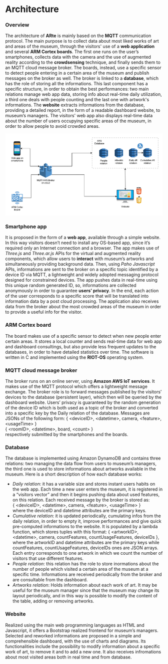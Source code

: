 # Architecture

### Overview
The architecture of **ARte** is mainly based on the **MQTT** communication protocol. The main purpose is to collect data about most liked works of art and areas of the museum, through the visitors' use of a **web application** and several **ARM Cortex boards**. The first one runs on the user’s smartphones, collects data with the camera and the use of augmented reality according to the **crowdsensing** technique, and finally sends them to an MQTT cloud message broker. The boards, instead, use a specific sensor to detect people entering in a certain area of the museum and publish messages on the broker as well. The broker is linked to a **database**, which has the role of storing all the informations. This last component has a specific structure, in order to obtain the best performances: two main relations manage web app data, storing info about real-time daily utilization, a third one deals with people counting and the last one with artwork's informations.
The **website** extracts informations from the database, providing a detailed report, in the form of a readable dashboard website, to museum’s managers. The visitors' web app also displays real-time data about the number of users occupying specific areas of the museum, in order to allow people to avoid crowded areas.

![Architecture](/img/architecture.png)  

### Smartphone app
It is proposed in the form of a **web app**, available through a simple website. In this way visitors doesn’t need to install any OS-based app, since it’s required only an Internet connection and a browser. The app makes use of *Three.js* and *Three.ar.js* APIs for the virtual and augmented reality components, which allow users to **interact** with museum’s artworks and simultaneously providing background data. Then, using *Paho Javascript* APIs, informations are sent to the broker on a specific topic identified by a device ID via MQTT, a lightweight and widely adopted messaging protocol designed for constrained devices. The app pushes data in real-time using this unique random generated ID, so, informations are collected anonymously in order to guarantee **users’ privacy**. In the end, each action of the user corresponds to a specific score that will be translated into information data by a post cloud processing. The application also receives data from the broker about the most crowded areas of the museum in order to provide a useful info for the visitor.  

### ARM Cortex board
The board makes use of a specific sensor to detect when new people enter certain areas. It stores a local counter and sends real-time data for web app and dashboard consultings, but also provide less frequent updates to the databases, in order to have detailed statistics over time. The software is written in C and implemented using the **RIOT-OS** operating system.

### MQTT cloud message broker
The broker runs on an online server, using **Amazon AWS IoT services**. It makes use of the MQTT protocol which offers a lightweight message exchange. The broker role is to forward messages published by the visitors’ devices to the database (persistent layer), which then will be queried by the dashboard website. Users’ privacy is guaranteed by the random generation of the device ID which is both used as a topic of the broker and converted into a specific key by the Daily relation of the database. Messages are JSONs of the following form:
{ &lt;deviceID&gt;, &lt;datetime&gt;, camera, &lt;feature&gt;, &lt;usageTime&gt; }  
{ &lt;roomID&gt;, &lt;datetime&gt;, board, &lt;count&gt; }  
respectively submitted by the smartphones and the boards.    

### Database
The database is implemented using Amazon DynamoDB and contains three relations: two managing the data flow from users to museum’s managers, the third one is used to store informations about artworks available in the museum. Here is a short description of how each database works:
* _Daily relation_: it has a variable size and stores instant users habits on the web app. Each time a new user enters the museum, it is registered in a “visitors vector” and then it begins pushing data about used features, on this relation. Each received message by the broker is stored as:  
{ &lt;deviceID&gt;, &lt;datetime&gt;, camera, &lt;feature&gt;, &lt;usageTime&gt; }  
where the deviceID and datetime attributes are the primary keys.
* _Cumulative relation_: it is updated periodically, cumulating infos from the daily relation, in order to empty it, improve performances and give quick pre-computed informations to the website. It is populated by a lambda function, which stores tuples with this format: { &lt;artworkID&gt;, &lt;datetime&gt;, camera, countFeatures, countUsageFeatures, deviceIDs }, where the artworkID and datetime attributes are the primary keys while countFeatures, countUsageFeatures, deviceIDs ones are JSON arrays. Each entry corresponds to one artwork in which we count the number of visitors that use different features.
* _People relation_: this relation has the role to store inormations about the number of people which visited a certain area of the museum at a specific time. Informations are received periodically from the broker and are consultable from the dashboard.
* _Artworks relation_: Holds information about each work of art. It may be useful for the museum manager since that the museum may change its layout periodically, and in this way is possible to modify the content of the table, adding or removing artworks.  

### Website
Realized using the main web programming languages as HTML and Javascript, it offers a Bootstrap realized frontend for museum’s managers. Selected and reworked informations are proposed in a simple and comprehensible dashboard, with the use of charts and diagrams. Its functionalities include the possibility to modify information about a specific work of art, to remove it and to add a new one. It also receives infromations about most visited areas both in real time and from database.
